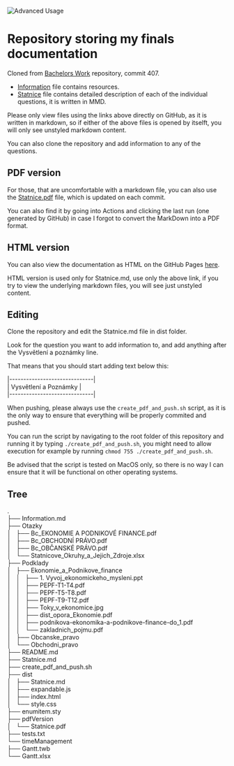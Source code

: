 ![Advanced Usage](https://github.com/Dominik-97/StanicoveZkousky/workflows/Advanced%20Usage/badge.svg)
# Repository storing my finals documentation

Cloned from [Bachelors Work](https://github.com/Dominik-97/BachelorsWork/tree/Statni_Zkousky) repository, commit 407.

* [Information](Information.md) file contains resources.
* [Statnice](Statnice.md) file contains detailed description of each of the individual questions, it is written in MMD.

Please only view files using the links above directly on GitHub, as it is written in markdown, so if either of the above files is opened by itselft, you will only see unstyled markdown content.

You can also clone the repository and add information to any of the questions.

## PDF version

For those, that are uncomfortable with a markdown file, you can also use the [Statnice.pdf](pdfVersion/Statnice.pdf) file, which is updated on each commit.

You can also find it by going into Actions and clicking the last run (one generated by GitHub) in case I forgot to convert the MarkDown into a PDF format.

## HTML version

You can also view the documentation as HTML on the GitHub Pages [here](https://dominik-97.github.io/StanicoveZkousky/dist/index.html).

HTML version is used only for Statnice.md, use only the above link, if you try to view the underlying markdown files, you will see just unstyled content.

## Editing

Clone the repository and edit the Statnice.md file in dist folder.

Look for the question you want to add information to, and add anything after the Vysvětlení a poznámky line.

That means that you should start adding text below this:

\|------------------------------\| <br>
\| Vysvětlení a Poznámky \| <br>
\|------------------------------\| <br>

When pushing, please always use the `create_pdf_and_push.sh` script, as it is the only way to ensure that everything will be properly commited and pushed.

You can run the script by navigating to the root folder of this repository and running it by typing `./create_pdf_and_push.sh`, you might need to allow execution for example by running `chmod 755 ./create_pdf_and_push.sh`.

Be advised that the script is tested on MacOS only, so there is no way I can ensure that it will be functional on other operating systems.

## Tree

.<br>
├── Information.md<br>
├── Otazky<br>
│   ├── Bc_EKONOMIE A PODNIKOVÉ FINANCE.pdf<br>
│   ├── Bc_OBCHODNÍ PRÁVO.pdf<br>
│   ├── Bc_OBČANSKÉ PRÁVO.pdf<br>
│   └── Statnicove_Okruhy_a_Jejich_Zdroje.xlsx<br>
├── Podklady<br>
│   ├── Ekonomie_a_Podnikove_finance<br>
│   │   ├── 1. Vyvoj_ekonomickeho_mysleni.ppt<br>
│   │   ├── PEPF-T1-T4.pdf<br>
│   │   ├── PEPF-T5-T8.pdf<br>
│   │   ├── PEPF-T9-T12.pdf<br>
│   │   ├── Toky_v_ekonomice.jpg<br>
│   │   ├── dist_opora_Ekonomie.pdf<br>
│   │   ├── podnikova-ekonomika-a-podnikove-finance-do_1.pdf<br>
│   │   └── zakladnich_pojmu.pdf<br>
│   ├── Obcanske_pravo<br>
│   └── Obchodni_pravo<br>
├── README.md<br>
├── Statnice.md<br>
├── create_pdf_and_push.sh<br>
├── dist<br>
│   ├── Statnice.md<br>
│   ├── expandable.js<br>
│   ├── index.html<br>
│   └── style.css<br>
├── enumitem.sty<br>
├── pdfVersion<br>
│   └── Statnice.pdf<br>
├── tests.txt<br>
└── timeManagement<br>
    ├── Gantt.twb<br>
    └── Gantt.xlsx<br>
